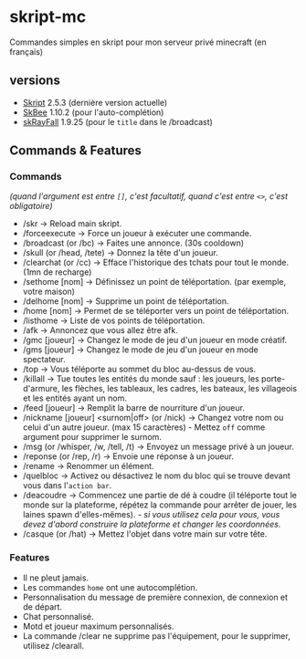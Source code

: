 # skript-mc
Commandes simples en skript pour mon serveur privé minecraft (en français)

## versions
- [Skript](https://github.com/SkriptLang/Skript) 2.5.3 (dernière version actuelle)
- [SkBee](https://github.com/ShaneBeee/SkBee) 1.10.2 (pour l'auto-complétion)
- [skRayFall](https://dev.bukkit.org/projects/skrayfall) 1.9.25 (pour le `title` dans le /broadcast)

## Commands & Features
### Commands
*(quand l'argument est entre `[]`, c'est facultatif, quand c'est entre `<>`, c'est obligatoire)*
- /skr -> Reload main skript.
- /forceexecute -> Force un joueur à exécuter une commande.
- /broadcast <message> (or /bc) -> Faites une annonce. (30s cooldown)
- /skull <joueur> (or /head, /tete) -> Donnez la tête d'un joueur.
- /clearchat (or /cc) -> Efface l'historique des tchats pour tout le monde. (1mn de recharge)
- /sethome [nom] -> Définissez un point de téléportation. (par exemple, votre maison)
- /delhome [nom] -> Supprime un point de téléportation.
- /home [nom] -> Permet de se téléporter vers un point de téléportation.
- /listhome -> Liste de vos points de téléportation.
- /afk -> Annoncez que vous allez être afk.
- /gmc [joueur] -> Changez le mode de jeu d'un joueur en mode créatif.
- /gms [joueur] -> Changez le mode de jeu d'un joueur en mode spectateur.
- /top -> Vous téléporte au sommet du bloc au-dessus de vous.
- /killall -> Tue toutes les entités du monde sauf : les joueurs, les porte-d'armure, les flèches, les tableaux, les cadres, les bateaux, les villageois et les entités ayant un nom.
- /feed [joueur] -> Remplit la barre de nourriture d'un joueur.
- /nickname [joueur] <surnom|off> (or /nick) -> Changez votre nom ou celui d'un autre joueur. (max 15 caractères) - Mettez `off` comme argument pour supprimer le surnom.
- /msg <joueur> <message> (or /whisper, /w, /tell, /t) -> Envoyez un message privé à un joueur.
- /reponse <message> (or /rep, /r) -> Envoie une réponse à un joueur.
- /rename <nom> -> Renommer un élément.
- /quelbloc -> Activez ou désactivez le nom du bloc qui se trouve devant vous dans l'`action bar`.
- /deacoudre -> Commencez une partie de dé à coudre (il téléporte tout le monde sur la plateforme, répétez la commande pour arrêter de jouer, les laines spawn d'elles-mêmes). - *si vous utilisez cela pour vous, vous devez d'abord construire la plateforme et changer les coordonnées.*
- /casque (or /hat) -> Mettez l'objet dans votre main sur votre tête.
### Features
- Il ne pleut jamais.
- Les commandes `home` ont une autocomplétion.
- Personnalisation du message de première connexion, de connexion et de départ.
- Chat personnalisé.
- Motd et joueur maximum personnalisés.
- La commande /clear ne supprime pas l'équipement, pour le supprimer, utilisez /clearall.

